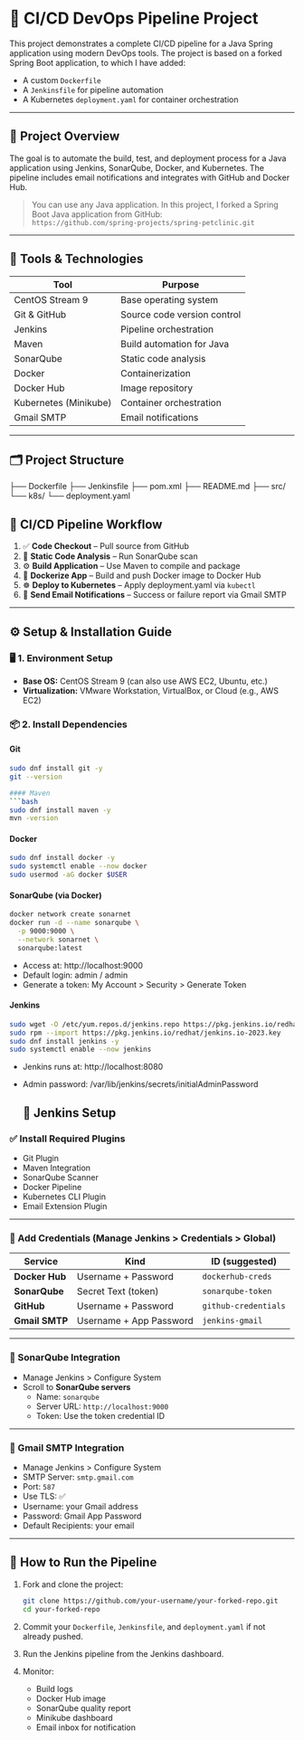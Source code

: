 # 🚀 CI/CD DevOps Pipeline Project

This project demonstrates a complete CI/CD pipeline for a Java Spring application using modern DevOps tools. The project is based on a forked Spring Boot application, to which I have added:

- A custom `Dockerfile`
- A `Jenkinsfile` for pipeline automation
- A Kubernetes `deployment.yaml` for container orchestration

---

## 📌 Project Overview

The goal is to automate the build, test, and deployment process for a Java application using Jenkins, SonarQube, Docker, and Kubernetes. The pipeline includes email notifications and integrates with GitHub and Docker Hub.

> You can use any Java application. In this project, I forked a Spring Boot Java application from GitHub:  
> `https://github.com/spring-projects/spring-petclinic.git`  

---

## 🧰 Tools & Technologies

| Tool           | Purpose                              |
|----------------|--------------------------------------|
| CentOS Stream 9 | Base operating system                |
| Git & GitHub   | Source code version control          |
| Jenkins        | Pipeline orchestration               |
| Maven          | Build automation for Java            |
| SonarQube      | Static code analysis                 |
| Docker         | Containerization                     |
| Docker Hub     | Image repository                     |
| Kubernetes (Minikube) | Container orchestration        |
| Gmail SMTP     | Email notifications                  |

---

## 🗂️ Project Structure

├── Dockerfile ├── Jenkinsfile ├── pom.xml ├── README.md ├── src/ └── k8s/ └── deployment.yaml

## 🔄 CI/CD Pipeline Workflow

1. ✅ **Code Checkout** – Pull source from GitHub
2. 🧪 **Static Code Analysis** – Run SonarQube scan
3. ⚙️ **Build Application** – Use Maven to compile and package
4. 🐳 **Dockerize App** – Build and push Docker image to Docker Hub
5. ☸️ **Deploy to Kubernetes** – Apply deployment.yaml via `kubectl`
6. 📧 **Send Email Notifications** – Success or failure report via Gmail SMTP

---

## ⚙️ Setup & Installation Guide

### 🖥️ 1. Environment Setup

- **Base OS:** CentOS Stream 9 (can also use AWS EC2, Ubuntu, etc.)
- **Virtualization:** VMware Workstation, VirtualBox, or Cloud (e.g., AWS EC2)

### 📦 2. Install Dependencies

#### Git
```bash
sudo dnf install git -y
git --version

#### Maven
```bash
sudo dnf install maven -y
mvn -version
```

#### Docker
```bash
sudo dnf install docker -y
sudo systemctl enable --now docker
sudo usermod -aG docker $USER
```

#### SonarQube (via Docker)
```bash
docker network create sonarnet
docker run -d --name sonarqube \
  -p 9000:9000 \
  --network sonarnet \
  sonarqube:latest
```
- Access at: http://localhost:9000
- Default login: admin / admin
- Generate a token: My Account > Security > Generate Token

#### Jenkins
```bash
sudo wget -O /etc/yum.repos.d/jenkins.repo https://pkg.jenkins.io/redhat/jenkins.repo
sudo rpm --import https://pkg.jenkins.io/redhat/jenkins.io-2023.key
sudo dnf install jenkins -y
sudo systemctl enable --now jenkins
```
- Jenkins runs at: http://localhost:8080
- Admin password: /var/lib/jenkins/secrets/initialAdminPassword

  ## 🔌 Jenkins Setup

### ✅ Install Required Plugins

- Git Plugin  
- Maven Integration  
- SonarQube Scanner  
- Docker Pipeline  
- Kubernetes CLI Plugin  
- Email Extension Plugin  

---

### 🔐 Add Credentials (Manage Jenkins > Credentials > Global)

| Service      | Kind                  | ID (suggested)       |
|--------------|-----------------------|----------------------|
| **Docker Hub**  | Username + Password     | `dockerhub-creds`    |
| **SonarQube**   | Secret Text (token)     | `sonarqube-token`    |
| **GitHub**      | Username + Password     | `github-credentials` |
| **Gmail SMTP**  | Username + App Password | `jenkins-gmail`      |

---

### 🔧 SonarQube Integration

- Manage Jenkins > Configure System  
- Scroll to **SonarQube servers**
  - Name: `sonarqube`
  - Server URL: `http://localhost:9000`
  - Token: Use the token credential ID

---

### 📩 Gmail SMTP Integration

- Manage Jenkins > Configure System  
- SMTP Server: `smtp.gmail.com`  
- Port: `587`  
- Use TLS: ✅  
- Username: your Gmail address  
- Password: Gmail App Password  
- Default Recipients: your email

---

## 🚀 How to Run the Pipeline

1. Fork and clone the project:
    ```bash
    git clone https://github.com/your-username/your-forked-repo.git
    cd your-forked-repo
    ```

2. Commit your `Dockerfile`, `Jenkinsfile`, and `deployment.yaml` if not already pushed.

3. Run the Jenkins pipeline from the Jenkins dashboard.

4. Monitor:
   - Build logs  
   - Docker Hub image  
   - SonarQube quality report  
   - Minikube dashboard  
   - Email inbox for notification
